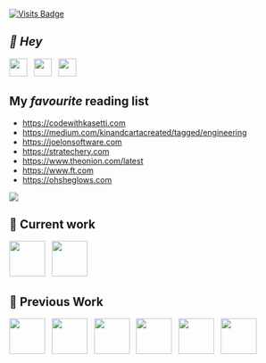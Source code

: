 [![Visits Badge](https://badges.pufler.dev/visits/LemonSpike/LemonSpike?color=black&logo=github)](https://badges.pufler.dev)

## _👋 Hey_

<a href="https://www.linkedin.com/in/pranavkasetti/"><img src="https://img.icons8.com/ios-filled/64/555555/linkedin.svg" width="32"/></a>
&nbsp;
<a href="https://www.codewithkasetti.com/"><img src="https://img.icons8.com/ios-filled/64/000000/laptop-coding.png" width="32"/></a>
&nbsp;
<a href="https://medium.com/@pranav.kasetti"><img src="https://img.icons8.com/ios/64/000000/medium-logo.png" width="32"/></a>

## My *favourite* reading list

- https://codewithkasetti.com
- https://medium.com/kinandcartacreated/tagged/engineering
- https://joelonsoftware.com
- https://stratechery.com
- https://www.theonion.com/latest
- https://www.ft.com
- https://ohsheglows.com

<img src="https://github-readme-streak-stats.herokuapp.com/?user=LemonSpike&theme=default&hide_border=true&fire=e25822&currStreakLabel=e25822&dates=aaa&background=fff" />

## 🌳 Current work
<a href="https://www.kinandcarta.com/en/"><img src="https://avatars.githubusercontent.com/u/1842206?s=200&v=4" width="64" height="64"></a>
&nbsp;
<a href="https://apps.apple.com/gb/app/tesco-grocery-clubcard/id389581236"><img src="https://is5-ssl.mzstatic.com/image/thumb/Purple112/v4/23/17/33/23173305-c8ac-832c-a1fe-56fc45ee34b8/AppIcon-0-0-1x_U007emarketing-0-0-0-7-0-0-sRGB-0-0-0-GLES2_U002c0-512MB-85-220-0-0.png/128x0w.png" width="64" height="64"></a>

## 🌲 Previous Work

<a href="https://apps.apple.com/us/app/hear-me-now/id1079397776"><img src="https://is2-ssl.mzstatic.com/image/thumb/Purple124/v4/de/d8/95/ded895b4-3ca3-4b90-31fe-9e48c67aa260/AppIcon-1x_U007emarketing-0-10-0-0-85-220.png/128x0w.png" width="64" height="64"></a>
&nbsp;
<a href="https://apps.apple.com/gb/app/met-office-weather-forecast/id1068146838"><img src="https://is3-ssl.mzstatic.com/image/thumb/Purple124/v4/75/53/e1/7553e18c-2244-bb1c-f80f-a8d2d3f428ba/AppIcon-0-0-1x_U007emarketing-0-0-0-6-0-0-sRGB-0-0-0-GLES2_U002c0-512MB-85-220-0-0.png/128x0w.png" width="64" height="64"></a>
&nbsp;
<a href="https://apps.apple.com/gb/app/tesco-pay-for-simple-checkout/id917685544"><img src="https://is2-ssl.mzstatic.com/image/thumb/Purple124/v4/6f/4b/ca/6f4bcaa0-3ea5-2ca4-73e8-f01d732d7c4a/AppIcon-0-0-1x_U007emarketing-0-0-0-7-0-0-sRGB-0-0-0-GLES2_U002c0-512MB-85-220-0-0.png/128x0w.png" width="64" height="64"></a>
&nbsp;
<a href="https://apps.apple.com/gb/app/racing-post-horse-racing/id339003373"><img src="https://is3-ssl.mzstatic.com/image/thumb/Purple124/v4/ea/ed/70/eaed7087-63f9-6a47-37f6-b7ab4fe1098f/AppIcon-1x_U007emarketing-0-5-0-0-85-220.png/128x0w.png" width="64" height="64"></a>
&nbsp;
<a href="https://apps.apple.com/us/app/reelshot-video-editor/id1449364632"><img src="https://is5-ssl.mzstatic.com/image/thumb/Purple114/v4/87/72/cf/8772cffa-3434-9f13-5a1d-92985894c00d/AppIcon-0-0-1x_U007emarketing-0-0-0-7-0-0-sRGB-0-0-0-GLES2_U002c0-512MB-85-220-0-0.png/128x0w.png" width="64" height="64"></a>
&nbsp;
<a href="https://apps.apple.com/gb/app/nutmeg-saving-investment/id1127250193"><img src="https://is3-ssl.mzstatic.com/image/thumb/Purple114/v4/cd/ec/f8/cdecf8d0-7a34-194a-7271-d499a042a5e5/AppIcon-0-1x_U007emarketing-0-7-0-85-220.png/128x0w.png" width="64" height="64"></a>
&nbsp;
